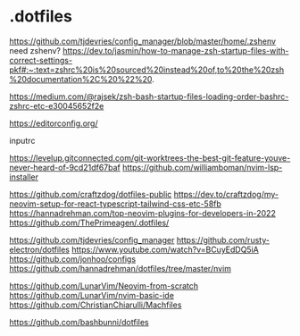 # .dotfiles

https://github.com/tjdevries/config_manager/blob/master/home/.zshenv
need zshenv?
https://dev.to/jasmin/how-to-manage-zsh-startup-files-with-correct-settings-pkf#:~:text=zshrc%20is%20sourced%20instead%20of,to%20the%20zsh%20documentation%2C%20%22%20.

https://medium.com/@rajsek/zsh-bash-startup-files-loading-order-bashrc-zshrc-etc-e30045652f2e

https://editorconfig.org/

inputrc

https://levelup.gitconnected.com/git-worktrees-the-best-git-feature-youve-never-heard-of-9cd21df67baf
https://github.com/williamboman/nvim-lsp-installer

https://github.com/craftzdog/dotfiles-public
https://dev.to/craftzdog/my-neovim-setup-for-react-typescript-tailwind-css-etc-58fb
https://hannadrehman.com/top-neovim-plugins-for-developers-in-2022
https://github.com/ThePrimeagen/.dotfiles/

https://github.com/tjdevries/config_manager
https://github.com/rusty-electron/dotfiles
https://www.youtube.com/watch?v=BCuyEdDQ5iA
https://github.com/jonhoo/configs
https://github.com/hannadrehman/dotfiles/tree/master/nvim

https://github.com/LunarVim/Neovim-from-scratch
https://github.com/LunarVim/nvim-basic-ide
https://github.com/ChristianChiarulli/Machfiles


https://github.com/bashbunni/dotfiles
